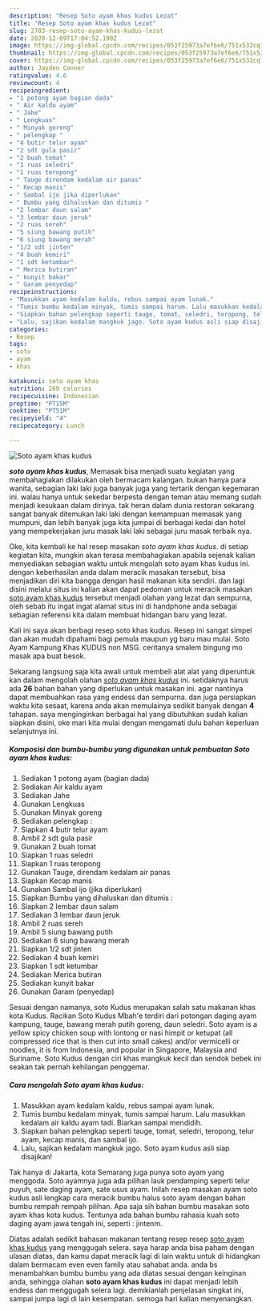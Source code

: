 ```yaml
---
description: "Resep Soto ayam khas kudus Lezat"
title: "Resep Soto ayam khas kudus Lezat"
slug: 2783-resep-soto-ayam-khas-kudus-lezat
date: 2020-12-09T17:04:52.190Z
image: https://img-global.cpcdn.com/recipes/053f25973a7ef6e6/751x532cq70/soto-ayam-khas-kudus-foto-resep-utama.jpg
thumbnail: https://img-global.cpcdn.com/recipes/053f25973a7ef6e6/751x532cq70/soto-ayam-khas-kudus-foto-resep-utama.jpg
cover: https://img-global.cpcdn.com/recipes/053f25973a7ef6e6/751x532cq70/soto-ayam-khas-kudus-foto-resep-utama.jpg
author: Jayden Conner
ratingvalue: 4.6
reviewcount: 4
recipeingredient:
- "1 potong ayam bagian dada"
- " Air kaldu ayam"
- " Jahe"
- " Lengkuas"
- " Minyak goreng"
- " pelengkap "
- "4 butir telur ayam"
- "2 sdt gula pasir"
- "2 buah tomat"
- "1 ruas seledri"
- "1 ruas teropong"
- " Tauge direndam kedalam air panas"
- " Kecap manis"
- " Sambal ijo jika diperlukan"
- " Bumbu yang dihaluskan dan ditumis "
- "2 lembar daun salam"
- "3 lembar daun jeruk"
- "2 ruas sereh"
- "5 siung bawang putih"
- "6 siung bawang merah"
- "1/2 sdt jinten"
- "4 buah kemiri"
- "1 sdt ketumbar"
- " Merica butiran"
- " kunyit bakar"
- " Garam penyedap"
recipeinstructions:
- "Masukkan ayam kedalam kaldu, rebus sampai ayam lunak."
- "Tumis bumbu kedalam minyak, tumis sampai harum. Lalu masukkan kedalam air kaldu ayam tadi. Biarkan sampai mendidih."
- "Siapkan bahan pelengkap seperti tauge, tomat, seledri, teropong, telur ayam, kecap manis, dan sambal ijo."
- "Lalu, sajikan kedalam mangkuk jago. Soto ayam kudus asli siap disajikan!"
categories:
- Resep
tags:
- soto
- ayam
- khas

katakunci: soto ayam khas 
nutrition: 269 calories
recipecuisine: Indonesian
preptime: "PT15M"
cooktime: "PT51M"
recipeyield: "4"
recipecategory: Lunch

---
```



![Soto ayam khas kudus](https://img-global.cpcdn.com/recipes/053f25973a7ef6e6/751x532cq70/soto-ayam-khas-kudus-foto-resep-utama.jpg)

<b><i>soto ayam khas kudus</i></b>, Memasak bisa menjadi suatu kegiatan yang membahagiakan dilakukan oleh bermacam kalangan. bukan hanya para wanita, sebagian laki laki juga banyak juga yang tertarik dengan kegemaran ini. walau hanya untuk sekedar berpesta dengan teman atau memang sudah menjadi kesukaan dalam dirinya. tak heran dalam dunia restoran sekarang sangat banyak ditemukan laki laki dengan kemampuan memasak yang mumpuni, dan lebih banyak juga kita jumpai di berbagai kedai dan hotel yang mempekerjakan juru masak laki laki sebagai juru masak terbaik nya.

Oke, kita kembali ke hal resep masakan <i>soto ayam khas kudus</i>. di setiap kegiatan kita, mungkin akan terasa membahagiakan apabila sejenak kalian menyediakan sebagian waktu untuk mengolah soto ayam khas kudus ini. dengan keberhasilan anda dalam meracik masakan tersebut, bisa menjadikan diri kita bangga dengan hasil makanan kita sendiri. dan lagi disini melalui situs ini kalian akan dapat pedoman untuk meracik masakan <u>soto ayam khas kudus</u> tersebut menjadi olahan yang lezat dan sempurna, oleh sebab itu ingat ingat alamat situs ini di handphone anda sebagai sebagian referensi kita dalam membuat hidangan baru yang lezat.

Kali ini saya akan berbagi resep soto khas kudus. Resep ini sangat simpel dan akan mudah dipahami bagi pemula maupun yg baru mau mulai. Soto Ayam Kampung Khas KUDUS non MSG. ceritanya smalem bingung mo masak apa buat besok.


Sekarang langsung saja kita awali untuk membeli alat alat yang diperuntuk kan dalam mengolah olahan <u><i>soto ayam khas kudus</i></u> ini. setidaknya harus ada <b>26</b> bahan bahan yang diperlukan untuk masakan ini. agar nantinya dapat membuahkan rasa yang endess dan sempurna. dan juga persiapkan waktu kita sesaat, karena anda akan memulainya sedikit banyak dengan <b>4</b> tahapan. saya menginginkan berbagai hal yang dibutuhkan sudah kalian siapkan disini, oke mari kita mulai dengan mengamati dulu bahan keperluan selanjutnya ini.

<!--inarticleads1-->

##### Komposisi dan bumbu-bumbu yang digunakan untuk pembuatan Soto ayam khas kudus:

1. Sediakan 1 potong ayam (bagian dada)
1. Sediakan  Air kaldu ayam
1. Sediakan  Jahe
1. Gunakan  Lengkuas
1. Gunakan  Minyak goreng
1. Sediakan  pelengkap :
1. Siapkan 4 butir telur ayam
1. Ambil 2 sdt gula pasir
1. Gunakan 2 buah tomat
1. Siapkan 1 ruas seledri
1. Siapkan 1 ruas teropong
1. Gunakan  Tauge, direndam kedalam air panas
1. Siapkan  Kecap manis
1. Gunakan  Sambal ijo (jika diperlukan)
1. Siapkan  Bumbu yang dihaluskan dan ditumis :
1. Siapkan 2 lembar daun salam
1. Sediakan 3 lembar daun jeruk
1. Ambil 2 ruas sereh
1. Ambil 5 siung bawang putih
1. Sediakan 6 siung bawang merah
1. Siapkan 1/2 sdt jinten
1. Sediakan 4 buah kemiri
1. Siapkan 1 sdt ketumbar
1. Sediakan  Merica butiran
1. Sediakan  kunyit bakar
1. Gunakan  Garam (penyedap)


Sesuai dengan namanya, soto Kudus merupakan salah satu makanan khas kota Kudus. Racikan Soto Kudus Mbah&#39;e terdiri dari potongan daging ayam kampung, tauge, bawang merah putih goreng, daun seledri. Soto ayam is a yellow spicy chicken soup with lontong or nasi himpit or ketupat (all compressed rice that is then cut into small cakes) and/or vermicelli or noodles, it is from Indonesia, and popular in Singapore, Malaysia and Suriname. Soto Kudus dengan ciri khas mangkuk kecil dan sendok bebek ini seakan tak pernah kehilangan penggemar. 

<!--inarticleads2-->

##### Cara mengolah Soto ayam khas kudus:

1. Masukkan ayam kedalam kaldu, rebus sampai ayam lunak.
1. Tumis bumbu kedalam minyak, tumis sampai harum. Lalu masukkan kedalam air kaldu ayam tadi. Biarkan sampai mendidih.
1. Siapkan bahan pelengkap seperti tauge, tomat, seledri, teropong, telur ayam, kecap manis, dan sambal ijo.
1. Lalu, sajikan kedalam mangkuk jago. Soto ayam kudus asli siap disajikan!


Tak hanya di Jakarta, kota Semarang juga punya soto ayam yang menggoda. Soto ayamnya juga ada pilihan lauk pendamping seperti telur puyuh, sate daging ayam, sate usus ayam. Inilah resep masakan ayam soto kudus asli lengkap cara meracik bumbu halus soto ayam dengan bahan bumbu rempah rempah pilihan. Apa saja sih bahan bumbu masakan soto ayam khas kota kudus. Tentunya ada bahan bumbu rahasia kuah soto daging ayam jawa tengah ini, seperti : jintenm. 

Diatas adalah sedikit bahasan makanan tentang resep resep <u>soto ayam khas kudus</u> yang menggugah selera. saya harap anda bisa paham dengan ulasan diatas, dan kamu dapat meracik lagi di lain waktu untuk di hidangkan dalam bermacam even even family atau sahabat anda. anda bs menambahkan bumbu bumbu yang ada diatas sesuai dengan keinginan anda, sehingga olahan <b>soto ayam khas kudus</b> ini dapat menjadi lebih endess dan menggugah selera lagi. demikianlah penjelasan singkat ini, sampai jumpa lagi di lain kesempatan. semoga hari kalian menyenangkan.
